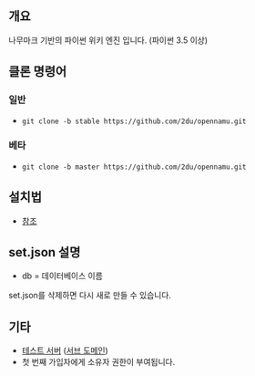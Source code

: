 ﻿## 개요
나무마크 기반의 파이썬 위키 엔진 입니다. (파이썬 3.5 이상)

## 클론 명령어
### 일반
 * `git clone -b stable https://github.com/2du/opennamu.git`

### 베타
 * `git clone -b master https://github.com/2du/opennamu.git`

## 설치법
 * [참조](http://namu.ml/w/오픈나무%2F설치법)
 
## set.json 설명
 * db = 데이터베이스 이름

set.json를 삭제하면 다시 새로 만들 수 있습니다.

## 기타
 * [테스트 서버](http://namu.ml/) ([서브 도메인](http://kwee.ga))
 * 첫 번째 가입자에게 소유자 권한이 부여됩니다.
